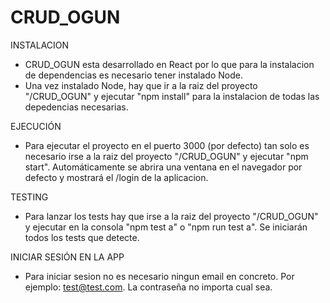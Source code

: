 # CRUD_OGUN

INSTALACION
- CRUD_OGUN esta desarrollado en React por lo que para la instalacion de dependencias es necesario tener instalado Node.
- Una vez instalado Node, hay que ir a la raiz del proyecto "/CRUD_OGUN" y ejecutar "npm install" para la instalacion de todas las depedencias necesarias.

EJECUCIÓN
- Para ejecutar el proyecto en el puerto 3000 (por defecto) tan solo es necesario irse a la raiz del proyecto "/CRUD_OGUN" y ejecutar "npm start". Automáticamente se abrira una ventana en el navegador por defecto y mostrará el /login de la aplicacion.

TESTING
- Para lanzar los tests hay que irse a la raiz del proyecto "/CRUD_OGUN" y ejecutar en la consola "npm test a" o "npm run test a". Se iniciarán todos los tests que detecte.

INICIAR SESIÓN EN LA APP
- Para iniciar sesion no es necesario ningun email en concreto. Por ejemplo: test@test.com. La contraseña no importa cual sea.
